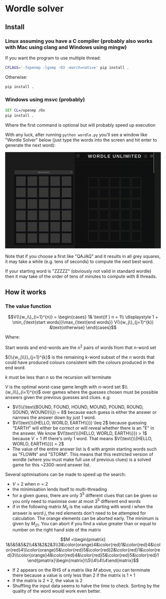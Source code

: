 # Wordle solver

## Install
### Linux assuming you have a C compiler (probably also works with Mac using clang and Windows using mingw)
If you want the program to use multiple thread:
```bash
CFLAGS='-fopenmp -lgomp -O3 -march=native' pip install .
```
Otherwise:
```bash
pip install .
```

### Windows using msvc (probably)
```cmd
SET CL=/openmp /Ox
pip install .
```
Where the first command is optional but will probably speed up execution

With any luck, after running `python wordle.py` you'll see a window like "Wordle Solver"  below (just type the words into the screen and hit enter to generate the next word):

![solution.gif](solution.gif)

Note that if you choose a first like "QAJAQ" and it results in all grey squares, it may take a while (e.g. tens of seconds) to compute the next best word.

If your starting word is "ZZZZZ" (obviously not valid in standard wordle) then it may take of the order of tens of minutes to compute with 8 threads.
## How it works
### The value function
```math
V(\{w_i\}_{i=1}^{n}) = \begin{cases}
1& \text{if } n = 1\\
\displaystyle 1 + \min_{\text{start words}}\max_{\text{end words}} V(\{w_j\}_{j=1}^{k}) &\text{otherwise}
\end{cases}
```
Where:

Start words and end-words are the $n^2$ pairs of words from that $n$-word set

${\\{w_j\\}}_{j=1}^{k}$ is the remaining $k$-word subset of the $n$ words that could have produced colours consistent with the colours produced in the end word.

$k$ must be less than $n$ so the recursion will terminate

$V$ is the optimal worst-case game length with $n$-word set $\\{w_i\\}_{i=1}^{n}$ over games where the guesses chosen must be possible answers given the previous guesses and clues. e.g:
- $V(\\{\text{BOUND, FOUND, HOUND, MOUND, POUND, ROUND, SOUND, WOUND}\\}) = 8$ because each guess is either the answer or narrows the answer down by just 1 word.
- $V(\text{\\{HELLO, WORLD, EARTH\\}}) \leq 2$ because guessing "EARTH" will either be correct or will reveal whether there is an "E" in the answer. We know $V(\text{\\{HELLO, WORLD, EARTH\\}}) > 1$ because $V = 1$ iff there's only 1 word. That means $V(\text{\\{HELLO, WORLD, EARTH\\}}) = 2$
- The value of the entire answer list is 6 with argmin starting words such as "FLOWN" and "STORM". This means that this restricted version of wordle (where you must make full use of previous clues) is a solved game for this ~2300-word answer list.


Several optimisations can be made to speed up the search:
- $V$ = 2 when $n=2$ 
- the minimisation lends itself to multi-threading
- for a given guess, there are only $3^5$ different clues that can be given so you only need to maximise over at most $3^5$ different end words
- if in the following matrix $M_{ij}$ is the value starting with word $i$ when the answer is word $j$, the red elements don't need to be attempted for calculation. The orange elements can be aborted early. The minimum is given by $M_{21}$. You can abort if you find a value greater than or equal to number on the right hand side of the matrix
```math
M =\begin{pmatrix}
1&5&5&5&2\\4&1&2&2&3\\3&\color{orange}4&\color{red}1&\color{red}4&\color{red}4\\\color{orange}5&\color{red}5&\color{red}2&\color{red}1&\color{red}3\\\color{orange}4&\color{red}4&\color{red}5&\color{red}5&\color{red}1
\end{pmatrix}\begin{matrix}\\5\\4\\4\\4\end{matrix}
```
- If 2 appears on the RHS of a matrix like $M$ above, you can terminate there because a value is only less than 2 if the matrix is $1 \times 1$
- If the matrix is $2 \times 2$, the value is 2
- Shuffling the input data seems to halve the time to check. Sorting by the quality of the word would work even better.
